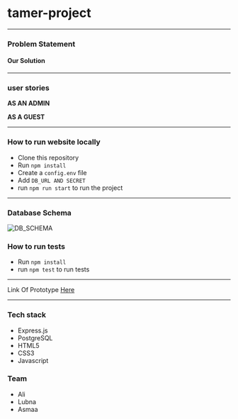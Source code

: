 # tamer-project

 ---------------------------
### Problem Statement



#### Our Solution 


 ---------------------------
 
 ### user stories
 **AS AN ADMIN**



**AS A GUEST**


 --------------------------- 
 
### How to run website locally 
- Clone this repository
- Run ```npm install```
- Create a ```config.env``` file
- Add ```DB_URL AND SECRET``` 
- run ```npm run start``` to run the project

 ---------------------------
 
 ### Database Schema
 ![DB_SCHEMA](https://files.gitter.im/lubnaabd/Osl5/db.png)


### How to run tests
- Run ```npm install```
- run ```npm test``` to run tests

 ---------------------------
Link Of Prototype [Here ](https://www.figma.com/proto/bvtedIRRYAB3T86hrSEtJiKz/tamer-project?node-id=119%3A64&scaling=min-zoom&redirected=1)

 ---------------------------
### Tech stack
- Express.js
- PostgreSQL
- HTML5
- CSS3
- Javascript

### Team
- Ali
- Lubna
- Asmaa
